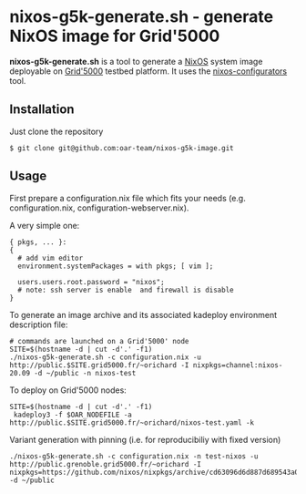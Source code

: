 
# nixos-g5k-generate.sh - generate NixOS image for Grid'5000

**nixos-g5k-generate.sh** is a tool to generate a [NixOS](https://nixos.org) system image deployable on [Grid'5000](https://www.grid5000.fr) testbed platform. It uses the [nixos-configurators](https://github.com/nix-community/nixos-generators) tool.

## Installation
Just clone the repository
```console
$ git clone git@github.com:oar-team/nixos-g5k-image.git
```

## Usage

First prepare a configuration.nix file which fits your needs (e.g. configuration.nix, configuration-webserver.nix).

A very simple one:
```console
{ pkgs, ... }:
{
  # add vim editor
  environment.systemPackages = with pkgs; [ vim ];

  users.users.root.password = "nixos";
  # note: ssh server is enable  and firewall is disable
}
```

To generate an image archive and its associated kadeploy environment description file:

```console
# commands are launched on a Grid'5000' node
SITE=$(hostname -d | cut -d'.' -f1)
./nixos-g5k-generate.sh -c configuration.nix -u http://public.$SITE.grid5000.fr/~orichard -I nixpkgs=channel:nixos-20.09 -d ~/public -n nixos-test
```

To deploy on Grid'5000 nodes: 
```console
SITE=$(hostname -d | cut -d'.' -f1)
 kadeploy3 -f $OAR_NODEFILE -a http://public.$SITE.grid5000.fr/~orichard/nixos-test.yaml -k
```

Variant generation with pinning (i.e. for reproducibiliy with fixed version)

```console
./nixos-g5k-generate.sh -c configuration.nix -n test-nixos -u http://public.grenoble.grid5000.fr/~orichard -I nixpkgs=https://github.com/nixos/nixpkgs/archive/cd63096d6d887d689543a0b97743d28995bc9bc3.tar.gz -d ~/public
```
